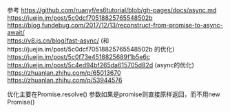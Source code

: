 参考
https://github.com/ruanyf/es6tutorial/blob/gh-pages/docs/async.md  
https://juejin.im/post/5c0dcf70518825765548502b  
https://blog.fundebug.com/2017/12/13/reconstruct-from-promise-to-async-await/  
https://v8.js.cn/blog/fast-async/  (和https://juejin.im/post/5c0dcf70518825765548502b 的优化)
https://juejin.im/post/5c0f73e4518825689f1b5e6c  
https://juejin.im/post/5c4ed94bf265da615705d82d (async的优化)  
https://zhuanlan.zhihu.com/p/65013670  
https://zhuanlan.zhihu.com/p/53944576

优化主要在Promise.resolve()  参数如果是promise则直接原样返回，而不用new Promise()

